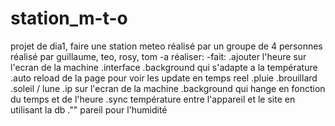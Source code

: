 # station_m-t-o
projet de dia1, faire une station meteo réalisé par un groupe de 4 personnes
réalisé par guillaume, teo, rosy, tom
-a réaliser:
-fait:
    .ajouter l'heure sur l'ecran de la machine
    .interface 
    .background qui s'adapte a la température
    .auto reload de la page pour voir les update en temps reel 
    .pluie
    .brouillard
    .soleil / lune
    .ip sur l'ecran de la machine
    .background qui hange en fonction du temps et de l'heure
    .sync température entre l'appareil et le site en utilisant la db
    ."" pareil pour l'humidité
    
